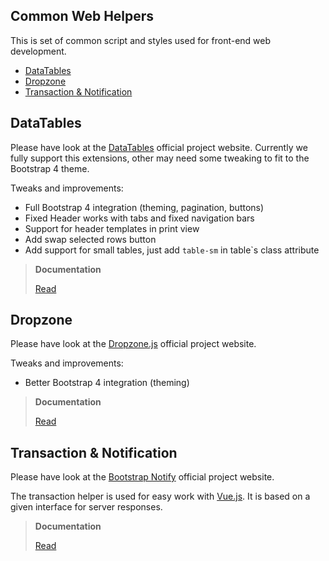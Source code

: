 Common Web Helpers
--

This is set of common script and styles used for front-end web development.

<!-- TOC -->

- [DataTables](#datatables)
- [Dropzone](#dropzone)
- [Transaction & Notification](#transaction--notification)

<!-- /TOC -->

## DataTables

Please have look at the [DataTables](https://datatables.net/) official project website. Currently we fully support this extensions, other may need some tweaking to fit to the Bootstrap 4 theme.

Tweaks and improvements:

* Full Bootstrap 4 integration (theming, pagination, buttons)
* Fixed Header works with tabs and fixed navigation bars
* Support for header templates in print view
* Add swap selected rows button
* Add support for small tables, just add `table-sm` in table`s class attribute

> **Documentation**
>
> [Read](docs/datatables.md)

## Dropzone

Please have look at the [Dropzone.js](http://www.dropzonejs.com/) official project website.

Tweaks and improvements:

* Better Bootstrap 4 integration (theming)

> **Documentation**
>
> [Read](docs/dropzone.md)

## Transaction & Notification

Please have look at the [Bootstrap Notify](http://bootstrap-notify.remabledesigns.com/) official project website. 

The transaction helper is used for easy work with [Vue.js](https://vuejs.org/). It is based on a given interface for server responses.

> **Documentation**
>
> [Read](docs/transaction.md)